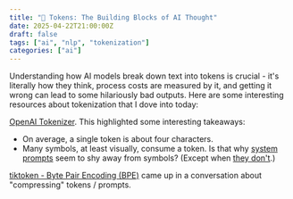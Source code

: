 ```yaml
---
title: "🧩 Tokens: The Building Blocks of AI Thought"
date: 2025-04-22T21:00:00Z
draft: false
tags: ["ai", "nlp", "tokenization"]
categories: ["ai"]
---
```


Understanding how AI models break down text into tokens is crucial - it's literally how they think, process costs are measured by it, and getting it wrong can lead to some hilariously bad outputs. Here are some interesting resources about tokenization that I dove into today:

[OpenAI Tokenizer](https://platform.openai.com/tokenizer). This highlighted some interesting takeaways:
- On average, a single token is about four characters.
- Many symbols, at least visually, consume a token. Is that why [system prompts](https://github.com/x1xhlol/system-prompts-and-models-of-ai-tools) seem to shy away from symbols? (Except when [they don't](https://github.com/sharkqwy/v0prompt/blob/main/prompt.txt).)

[tiktoken - Byte Pair Encoding (BPE)](https://github.com/openai/tiktoken?tab=readme-ov-file#what-is-bpe-anyway) came up in a conversation about "compressing" tokens / prompts.
